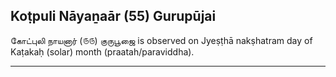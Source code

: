 ## Koṭpuli Nāyaṉaār (55) Gurupūjai
கோட்புலி நாயனார் (௫௫) குருபூஜை is observed on Jyeṣṭhā nakṣhatram day of Kaṭakaḥ (solar) month (praatah/paraviddha).



---

